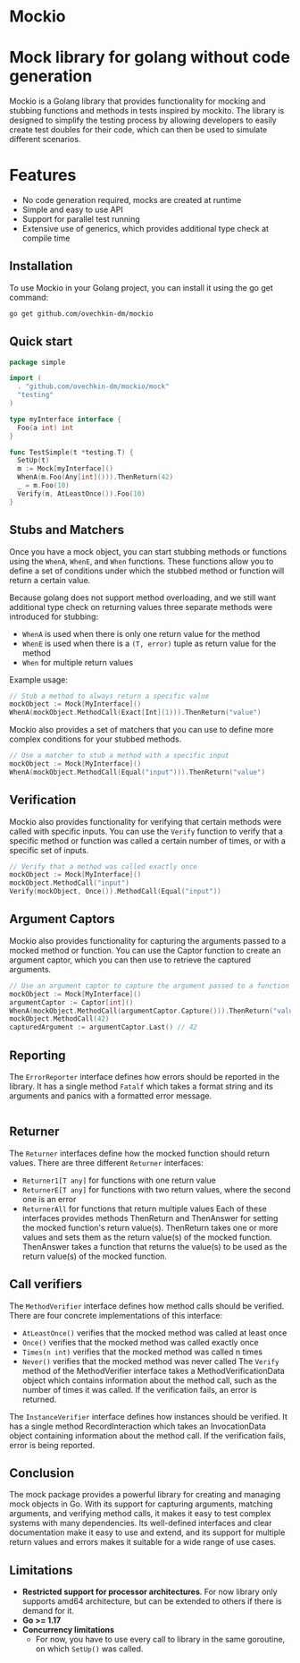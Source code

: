 # Mockio 
# Mock library for golang without code generation
Mockio is a Golang library that provides functionality for mocking and stubbing functions and methods in tests inspired by mockito. The library is designed to simplify the testing process by allowing developers to easily create test doubles for their code, which can then be used to simulate different scenarios.

# Features
* No code generation required, mocks are created at runtime
* Simple and easy to use API
* Support for parallel test running
* Extensive use of generics, which provides additional type check at compile time

## Installation

To use Mockio in your Golang project, you can install it using the go get command:

```bash
go get github.com/ovechkin-dm/mockio
```

## Quick start
```go
package simple

import (
  . "github.com/ovechkin-dm/mockio/mock"
  "testing"
)

type myInterface interface {
  Foo(a int) int
}

func TestSimple(t *testing.T) {
  SetUp(t)
  m := Mock[myInterface]()
  WhenA(m.Foo(Any[int]())).ThenReturn(42)
  _ = m.Foo(10)
  Verify(m, AtLeastOnce()).Foo(10)
}


```

## Stubs and Matchers
Once you have a mock object, you can start stubbing methods or functions using the `WhenA`, `WhenE`, and `When` functions. These functions allow you to define a set of conditions under which the stubbed method or function will return a certain value.

Because golang does not support method overloading, and we still want additional type check on returning values three separate methods were introduced for stubbing:
* `WhenA` is used when there is only one return value for the method
* `WhenE` is used when there is a `(T, error)` tuple as return value for the method
* `When` for multiple return values

Example usage: 
```go
// Stub a method to always return a specific value
mockObject := Mock[MyInterface]()
WhenA(mockObject.MethodCall(Exact[Int](1))).ThenReturn("value")
```

Mockio also provides a set of matchers that you can use to define more complex conditions for your stubbed methods.
```go
// Use a matcher to stub a method with a specific input
mockObject := Mock[MyInterface]()
WhenA(mockObject.MethodCall(Equal("input"))).ThenReturn("value")
```

## Verification
Mockio also provides functionality for verifying that certain methods were called with specific inputs. You can use the `Verify` function to verify that a specific method or function was called a certain number of times, or with a specific set of inputs.
```go
// Verify that a method was called exactly once
mockObject := Mock[MyInterface]()
mockObject.MethodCall("input")
Verify(mockObject, Once()).MethodCall(Equal("input"))
```

## Argument Captors
Mockio also provides functionality for capturing the arguments passed to a mocked method or function. You can use the Captor function to create an argument captor, which you can then use to retrieve the captured arguments.
```go
// Use an argument captor to capture the argument passed to a function
mockObject := Mock[MyInterface]()
argumentCaptor := Captor[int]()
WhenA(mockObject.MethodCall(argumentCaptor.Capture())).ThenReturn("value")
mockObject.MethodCall(42)
capturedArgument := argumentCaptor.Last() // 42
```

## Reporting
The `ErrorReporter` interface defines how errors should be reported in the library. It has a single method `Fatalf` which takes a format string and its arguments and panics with a formatted error message.
```go

```

## Returner
The `Returner` interfaces define how the mocked function should return values. There are three different `Returner` interfaces:

- `Returner1[T any]` for functions with one return value
- `ReturnerE[T any]` for functions with two return values, where the second one is an error
- `ReturnerAll` for functions that return multiple values
Each of these interfaces provides methods ThenReturn and ThenAnswer for setting the mocked function's return value(s). ThenReturn takes one or more values and sets them as the return value(s) of the mocked function. ThenAnswer takes a function that returns the value(s) to be used as the return value(s) of the mocked function.

## Call verifiers

The `MethodVerifier` interface defines how method calls should be verified. There are four concrete implementations of this interface:

* `AtLeastOnce()` verifies that the mocked method was called at least once
* `Once()` verifies that the mocked method was called exactly once
* `Times(n int)` verifies that the mocked method was called n times
* `Never()` verifies that the mocked method was never called
The `Verify` method of the MethodVerifier interface takes a MethodVerificationData object which contains information about the method call, such as the number of times it was called. If the verification fails, an error is returned.

The `InstanceVerifier` interface defines how instances should be verified. It has a single method RecordInteraction which takes an InvocationData object containing information about the method call. If the verification fails, error is being reported.

## Conclusion
The mock package provides a powerful library for creating and managing mock objects in Go. With its support for capturing arguments, matching arguments, and verifying method calls, it makes it easy to test complex systems with many dependencies. Its well-defined interfaces and clear documentation make it easy to use and extend, and its support for multiple return values and errors makes it suitable for a wide range of use cases.


## Limitations
* **Restricted support for processor architectures**. For now library only supports amd64 architecture, but can be extended to others if there is demand for it. 
* **Go >= 1.17**
* **Concurrency limitations**
  * For now, you have to use every call to library in the same goroutine, on which  `SetUp()` was called.